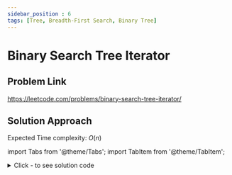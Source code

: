```yaml
---
sidebar_position : 6
tags: [Tree, Breadth-First Search, Binary Tree]
---
```


#  Binary Search Tree Iterator

## Problem Link
https://leetcode.com/problems/binary-search-tree-iterator/

## Solution Approach

Expected Time complexity: $O(n)$

import Tabs from '@theme/Tabs';
import TabItem from '@theme/TabItem';

<details><summary>Click - to see solution code</summary>

<Tabs>
<TabItem value="cpp" label="C++">

```cpp
class BSTIterator {
    stack<TreeNode *> myStack;

   public:
    BSTIterator(TreeNode *root) { pushAll(root); }

    bool hasNext() { return !myStack.empty(); }

    int next() {
        TreeNode *tmpNode = myStack.top();
        myStack.pop();
        pushAll(tmpNode->right);
        return tmpNode->val;
    }

   private:
    void pushAll(TreeNode *node) {
        for (; node != NULL; myStack.push(node), node = node->left)
            ;
    }
};
```
</TabItem>
</Tabs>

</details>
